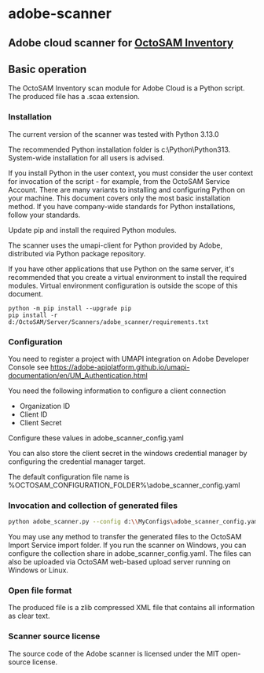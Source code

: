 # adobe-scanner

## Adobe cloud scanner for [OctoSAM Inventory](https://www.octosoft.ch)

## Basic operation

The OctoSAM Inventory scan module for Adobe Cloud is a Python script.
The produced file has a .scaa extension.

### Installation

The current version of the scanner was tested with Python 3.13.0

The recommended Python installation folder is c:\Python\Python313.
System-wide installation for all users is advised.

If you install Python in the user context,
you must consider the user context for invocation of the script - for example, from the OctoSAM Service Account.
There are many variants to installing and configuring Python on your machine.
This document covers only the most basic installation method.
If you have company-wide standards for Python installations, follow your standards.

Update pip and install the required Python modules.

The scanner uses the umapi-client for Python provided by Adobe, distributed via
Python package repository.

If you have other applications that use Python on the same server,
it's recommended that you create a virtual environment to install the required modules.
Virtual environment configuration is outside the scope of this document.

```shell
python -m pip install --upgrade pip
pip install -r d:/OctoSAM/Server/Scanners/adobe_scanner/requirements.txt
```

### Configuration

You need to register a project with UMAPI integration on Adobe Developer Console
see https://adobe-apiplatform.github.io/umapi-documentation/en/UM_Authentication.html

You need the following information to configure a client connection

* Organization ID
* Client ID
* Client Secret

Configure these values in adobe_scanner_config.yaml

You can also store the client secret in the windows credential manager by configuring the credential manager target.

The default configuration file name is %OCTOSAM_CONFIGURATION_FOLDER%\adobe_scanner_config.yaml

### Invocation and collection of generated files

```bash
python adobe_scanner.py --config d:\\MyConfigs\adobe_scanner_config.yaml
```

You may use any method to transfer the generated files to the OctoSAM Import Service import folder.
If you run the scanner on Windows, you can configure the collection share in adobe_scanner_config.yaml.
The files can also be uploaded via OctoSAM web-based upload server running on Windows or Linux.

### Open file format

The produced file is a zlib compressed XML file that contains all information as clear text.

### Scanner source license

The source code of the Adobe scanner is licensed under the MIT open-source license.
